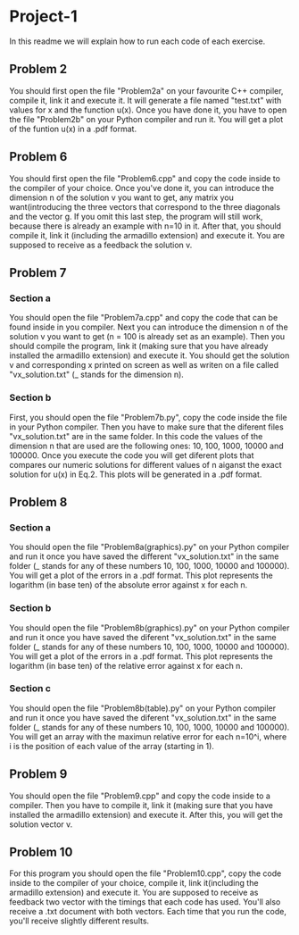 # Project-1

In this readme we will explain how to run each code of each exercise.

## Problem 2

You should first open the file "Problem2a" on your favourite C++ compiler, compile it, link it and execute it. It will generate a file named "test.txt" with values for x and the function u(x). Once you have done it, you have to open the file "Problem2b" on your Python compiler and run it. You will get a plot of the funtion u(x) in a .pdf format.


## Problem 6

You should first open the file "Problem6.cpp" and copy the code inside to the compiler of your choice. Once you've done it, you can introduce the dimension n of the solution v you want to get, any matrix you want(introducing the three vectors that correspond to the three diagonals and the vector g. If you omit this last step, the program will still work, because there is already an example with n=10 in it. After that, you should compile it, link it (including the armadillo extension) and execute it. You are supposed to receive as a feedback the solution v.


## Problem 7

### Section a

You should open the file "Problem7a.cpp" and copy the code that can be found inside in you compiler. Next you can introduce the dimension n of the solution v you want to get (n = 100 is already set as an example). Then you should compile the program, link it (making sure that you have already installed the armadillo extension) and execute it. You should get the solution v and corresponding x printed on screen as well as writen on a file called "vx_solution.txt" (_ stands for the dimension n).

### Section b

First, you should open the file "Problem7b.py", copy the code inside the file in your Python compiler. Then you have to make sure that the diferent files "vx_solution.txt" are in the same folder. In this code the values of the dimension n that are used are the following ones: 10, 100, 1000, 10000 and 100000. Once you execute the code you will get diferent plots that compares our numeric solutions for different values of n aiganst the exact solution for u(x) in Eq.2. This plots will be generated in a .pdf format.

## Problem 8

### Section a

You should open the file "Problem8a(graphics).py" on your Python compiler and run it once you have saved the different "vx_solution.txt" in the same folder (_ stands for any of these numbers 10, 100, 1000, 10000 and 100000). You will get a plot of the errors in a .pdf format. This plot represents the logarithm (in base ten) of the absolute error against x for each n.

### Section b

You should open the file "Problem8b(graphics).py" on your Python compiler and run it once you have saved the diferent "vx_solution.txt" in the same folder (_ stands for any of these numbers 10, 100, 1000, 10000 and 100000). You will get a plot of the errors in a .pdf format. This plot represents the logarithm (in base ten) of the relative error against x for each n.

### Section c

You should open the file "Problem8b(table).py" on your Python compiler and run it once you have saved the diferent "vx_solution.txt" in the same folder (_ stands for any of these numbers 10, 100, 1000, 10000 and 100000). You will get an array with the maximun relative error for each n=10^i, where i is the position of each value of the array (starting in 1).


## Problem 9

You should open the file "Problem9.cpp" and copy the code inside to a compiler. Then you have to compile it, link it (making sure that you have installed the armadillo extension) and execute it. After this, you will get the solution vector v.

## Problem 10

For this program you should open the file "Problem10.cpp", copy the code inside to the compiler of your choice, compile it, link it(including the armadillo extension) and execute it. You are supposed to receive as feedback two vector with the timings that each code has used. You'll also receive a .txt document with both vectors. Each time that you run the code, you'll receive slightly different results.
